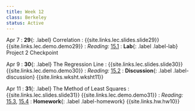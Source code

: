 ```yaml
---
title: Week 12
class: Berkeley
status: Active
---
```


Apr 7
: **29**{: .label} Correlation
    : {{site.links.lec.slides.slide29}} {{site.links.lec.demo.demo29}}
: _Reading:_ [15.1](https://inferentialthinking.com/chapters/15/1/Correlation.html)
: **Lab**{: .label .label-lab} Project 2 Checkpoint

Apr 9
: **30**{: .label} The Regression Line
    : {{site.links.lec.slides.slide30}} {{site.links.lec.demo.demo30}}
: _Reading:_ [15.2](https://inferentialthinking.com/chapters/15/2/Regression_Line.html)
: **Discussion**{: .label .label-discussion} {{site.links.wksht.wksht11}}

Apr 11
: **31**{: .label} The Method of Least Squares
  : {{site.links.lec.slides.slide31}} {{site.links.lec.demo.demo31}}
: _Reading:_ [15.3](https://inferentialthinking.com/chapters/15/3/Method_of_Least_Squares.html), [15.4](https://inferentialthinking.com/chapters/15/4/Least_Squares_Regression.html)
: **Homework**{: .label .label-homework} {{site.links.hw.hw10}} <!-- (Due 11/1) -->